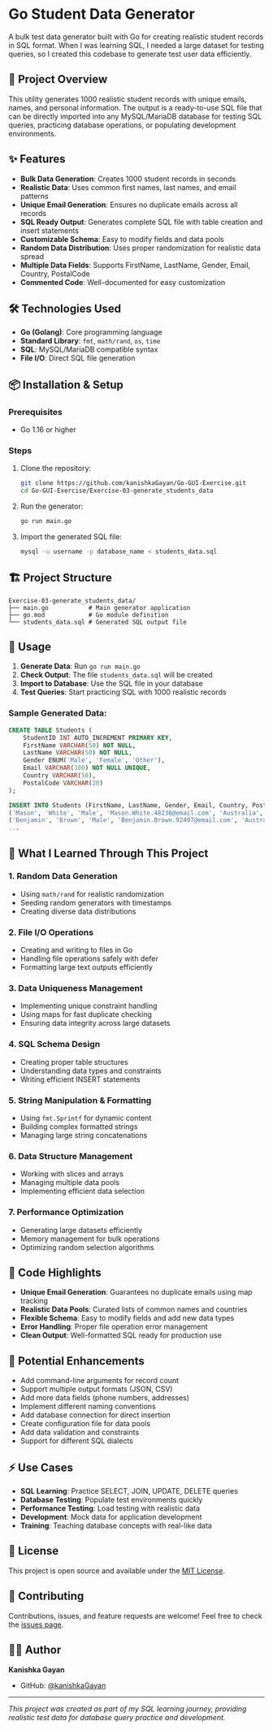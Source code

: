 # Go Student Data Generator

A bulk test data generator built with Go for creating realistic student records in SQL format. When I was learning SQL, I needed a large dataset for testing queries, so I created this codebase to generate test user data efficiently.

## 🎯 Project Overview

This utility generates 1000 realistic student records with unique emails, names, and personal information. The output is a ready-to-use SQL file that can be directly imported into any MySQL/MariaDB database for testing SQL queries, practicing database operations, or populating development environments.

## ✨ Features

- **Bulk Data Generation**: Creates 1000 student records in seconds
- **Realistic Data**: Uses common first names, last names, and email patterns
- **Unique Email Generation**: Ensures no duplicate emails across all records
- **SQL Ready Output**: Generates complete SQL file with table creation and insert statements
- **Customizable Schema**: Easy to modify fields and data pools
- **Random Data Distribution**: Uses proper randomization for realistic data spread
- **Multiple Data Fields**: Supports FirstName, LastName, Gender, Email, Country, PostalCode
- **Commented Code**: Well-documented for easy customization

## 🛠️ Technologies Used

- **Go (Golang)**: Core programming language
- **Standard Library**: `fmt`, `math/rand`, `os`, `time`
- **SQL**: MySQL/MariaDB compatible syntax
- **File I/O**: Direct SQL file generation

## 📦 Installation & Setup

### Prerequisites
- Go 1.16 or higher

### Steps
1. Clone the repository:
   ```bash
   git clone https://github.com/kanishkaGayan/Go-GUI-Exercise.git
   cd Go-GUI-Exercise/Exercise-03-generate_students_data
   ```

2. Run the generator:
   ```bash
   go run main.go
   ```

3. Import the generated SQL file:
   ```bash
   mysql -u username -p database_name < students_data.sql
   ```

## 🏗️ Project Structure

```
Exercise-03-generate_students_data/
├── main.go           # Main generator application
├── go.mod            # Go module definition
└── students_data.sql # Generated SQL output file
```

## 🚀 Usage

1. **Generate Data**: Run `go run main.go`
2. **Check Output**: The file `students_data.sql` will be created
3. **Import to Database**: Use the SQL file in your database
4. **Test Queries**: Start practicing SQL with 1000 realistic records

### Sample Generated Data:
```sql
CREATE TABLE Students (
    StudentID INT AUTO_INCREMENT PRIMARY KEY,
    FirstName VARCHAR(50) NOT NULL,
    LastName VARCHAR(50) NOT NULL,
    Gender ENUM('Male', 'Female', 'Other'),
    Email VARCHAR(100) NOT NULL UNIQUE,
    Country VARCHAR(50),
    PostalCode VARCHAR(20)
);

INSERT INTO Students (FirstName, LastName, Gender, Email, Country, PostalCode) VALUES
('Mason', 'White', 'Male', 'Mason.White.48236@email.com', 'Australia', '70072'),
('Benjamin', 'Brown', 'Male', 'Benjamin.Brown.92497@email.com', 'Australia', '81596'),
...
```

## 🧠 What I Learned Through This Project

### 1. **Random Data Generation**
- Using `math/rand` for realistic randomization
- Seeding random generators with timestamps
- Creating diverse data distributions

### 2. **File I/O Operations**
- Creating and writing to files in Go
- Handling file operations safely with defer
- Formatting large text outputs efficiently

### 3. **Data Uniqueness Management**
- Implementing unique constraint handling
- Using maps for fast duplicate checking
- Ensuring data integrity across large datasets

### 4. **SQL Schema Design**
- Creating proper table structures
- Understanding data types and constraints
- Writing efficient INSERT statements

### 5. **String Manipulation & Formatting**
- Using `fmt.Sprintf` for dynamic content
- Building complex formatted strings
- Managing large string concatenations

### 6. **Data Structure Management**
- Working with slices and arrays
- Managing multiple data pools
- Implementing efficient data selection

### 7. **Performance Optimization**
- Generating large datasets efficiently
- Memory management for bulk operations
- Optimizing random selection algorithms

## 🔧 Code Highlights

- **Unique Email Generation**: Guarantees no duplicate emails using map tracking
- **Realistic Data Pools**: Curated lists of common names and countries
- **Flexible Schema**: Easy to modify fields and add new data types
- **Error Handling**: Proper file operation error management
- **Clean Output**: Well-formatted SQL ready for production use

## 🚀 Potential Enhancements

- Add command-line arguments for record count
- Support multiple output formats (JSON, CSV)
- Add more data fields (phone numbers, addresses)
- Implement different naming conventions
- Add database connection for direct insertion
- Create configuration file for data pools
- Add data validation and constraints
- Support for different SQL dialects

## ⚡ Use Cases

- **SQL Learning**: Practice SELECT, JOIN, UPDATE, DELETE queries
- **Database Testing**: Populate test environments quickly
- **Performance Testing**: Load testing with realistic data
- **Development**: Mock data for application development
- **Training**: Teaching database concepts with real-like data

## 📄 License

This project is open source and available under the [MIT License](LICENSE).

## 🤝 Contributing

Contributions, issues, and feature requests are welcome! Feel free to check the [issues page](../../issues).

## 👨‍💻 Author

**Kanishka Gayan**
- GitHub: [@kanishkaGayan](https://github.com/kanishkaGayan)

---

*This project was created as part of my SQL learning journey, providing realistic test data for database query practice and development.*
